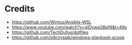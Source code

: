 # Credits
- https://github.com/Wintus/Ansible-WSL
- https://www.youtube.com/watch?v=gIDywsGBqf4&t=49s
- https://github.com/TechDufus/dotfiles
- https://github.com/stkrzysiak/windows-playbook-scoop

